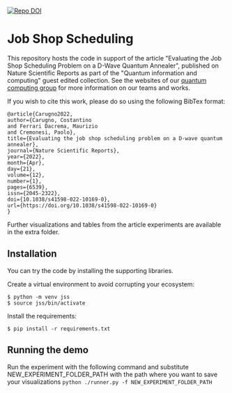 [![Repo DOI](https://zenodo.org/badge/419178547.svg)](https://doi.org/10.1038/s41598-022-10169-0)

# Job Shop Scheduling
This repository hosts the code in support of the article "Evaluating the Job Shop Scheduling Problem on a D-Wave Quantum Annealer", published on Nature Scientific Reports as part of the "Quantum information and computing" guest edited collection. See the websites of our [quantum computing group](https://quantum.polimi.it/) for more information on our teams and works.

If you wish to cite this work, please do so using the following BibTex format:
```
@article{Carugno2022,
author={Carugno, Costantino
and Ferrari Dacrema, Maurizio
and Cremonesi, Paolo},
title={Evaluating the job shop scheduling problem on a D-wave quantum annealer},
journal={Nature Scientific Reports},
year={2022},
month={Apr},
day={21},
volume={12},
number={1},
pages={6539},
issn={2045-2322},
doi={10.1038/s41598-022-10169-0},
url={https://doi.org/10.1038/s41598-022-10169-0}
}
```

Further visualizations and tables from the article experiments are available in the extra folder.

## Installation
You can try the code by installing the supporting libraries. 

Create a virtual environment to avoid corrupting your ecosystem:
```
$ python -m venv jss
$ source jss/bin/activate
```

Install the requirements:
```
$ pip install -r requirements.txt
```

## Running the demo
Run the experiment with the following command and substitute NEW_EXPERIMENT_FOLDER_PATH with the path where you want to save your visualizations
`python ./runner.py -f NEW_EXPERIMENT_FOLDER_PATH`
